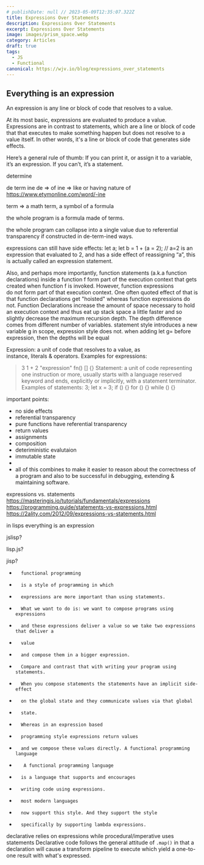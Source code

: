 ```yaml
---
# publishDate: null // 2023-05-09T12:35:07.322Z
title: Expressions Over Statements
description: Expressions Over Statements
excerpt: Expressions Over Statements
image: images/prism_space.webp
category: Articles
draft: true
tags:
  - JS
  - Functional
canonical: https://wjv.io/blog/expressions_over_statements
---
```


## Everything is an expression

An expression is any line or block of code that resolves to a value.

At its most basic, expressions are evaluated to produce a value. Expressions are in contrast to statements, which are a line or block of code that that executes to make something happen but does not resolve to a value itself. In other words, it's a line or block of code that generates side effects.

Here’s a general rule of thumb: If you can print it, or assign it to a variable, it’s an expression. If you can’t, it’s a statement.

determine

de term ine 
de => of
ine => like or having nature of https://www.etymonline.com/word/-ine

term => a math term, a symbol of a formula

the whole program is a formula made of terms.

the whole program can collapse into a single value due to referential transparency if constructed in de-term-ined ways.

expressions can still have side effects:
let a;
let b = 1 + (a = 2); // a=2 is an expression that evaluated to 2, and has a side effect of reassigning “a”, this is actually called an expression statement.

Also, and perhaps more importantly, function statements (a.k.a function declarations) inside a function f form part of the execution context that gets created when function f is invoked. However, function expressions do not form part of that execution context.
One often quoted effect of that is that function declarations get "hoisted" whereas function expressions do not. Function Declarations increase the amount of space necessary to hold an execution context and thus eat up stack space a little faster and so slightly decrease the maximum recursion depth. The depth difference comes from different number of variables. statement style introduces a new variable g in scope, expression style does not. when adding let g= before expression, then the depths will be equal

Expression: a unit of code that resolves to a value, as instance, literals & operators. Examples for expressions:
> 3
> 1 + 2
> "expression"
> fn()
> []
> {}
Statement: a unit of code representing one instruction or more, usually starts with a language reserved keyword and ends, explicitly or implicitly, with a statement terminator. Examples of statements:
> 3;
> let x = 3;
> if () {}
> for () {}
> while () {}


important points:
- no side effects
- referential transparency
- pure functions have referential transparency
- return values
- assignments
- composition
- deteriministic evalutaion
- immutable state
- 
- all of this combines to make it easier to reason about the correctness of a program and also to be successful in debugging, extending & maintaining software.



expressions vs. statements
https://masteringjs.io/tutorials/fundamentals/expressions
https://programming.guide/statements-vs-expressions.html
https://2ality.com/2012/09/expressions-vs-statements.html

in lisps everything is an expression


jslisp?

lisp.js?

jisp?

* 		functional programming
* 		is a style of programming in which
* 		expressions are more important than using statements.
* 		What we want to do is: we want to compose programs using expressions
* 		and these expressions deliver a value so we take two expressions that deliver a
* 		value
* 		and compose them in a bigger expression.
* 		Compare and contrast that with writing your program using statements.
* 		When you compose statements the statements have an implicit side-effect
* 		on the global state and they communicate values via that global
* 		state.
* 		Whereas in an expression based
* 		programming style expressions return values
* 		and we compose these values directly. A functional programming language
* 		 A functional programming language
* 		is a language that supports and encourages
* 		writing code using expressions.
* 		most modern languages
* 		now support this style. And they support the style
* 		specifically by supporting lambda expressions.


declarative relies on expressions while procedural/imperative uses statements
Declarative code follows the general attitude of `.map()` in that a declaration will cause a transform pipeline to execute which yield a one-to-one result with what's expressed.
